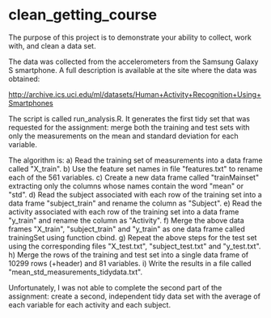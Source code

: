 clean_getting_course
====================
The purpose of this project is to demonstrate your ability to collect, work with, and clean a data set.

The data was collected from the accelerometers from the Samsung Galaxy S smartphone. A full description is available at the site where the data was obtained:

http://archive.ics.uci.edu/ml/datasets/Human+Activity+Recognition+Using+Smartphones 

The script is called run_analysis.R. It generates the first tidy set that was requested for the assignment: merge both the training and test sets with only the measurements on the mean and standard deviation for each variable.

The algorithm is:
a) Read the training set of measurements into a data frame called "X_train".
b) Use the feature set names in file "features.txt" to rename each of the 561 variables.
c) Create a new data frame called "trainMainset" extracting only the columns whose names contain the word "mean" or "std".
d) Read the subject associated with each row of the training set into a data frame "subject_train" and rename the column as "Subject".
e) Read the activity associated with each row of the training set into a data frame "y_train" and rename the column as "Activity". 
f) Merge the above data frames "X_train", "subject_train" and "y_train" as one data frame called trainingSet using function cbind.
g) Repeat the above steps for the test set using the corresponding files "X_test.txt", "subject_test.txt" and "y_test.txt".
h) Merge the rows of the training and test set into a single data frame of 10299 rows (+header) and 81 variables.
i) Write the results in a file called "mean_std_measurements_tidydata.txt".

Unfortunately, I was not able to complete the second part of the assignment: create a second, independent tidy data set with the average of each variable for each activity and each subject. 


